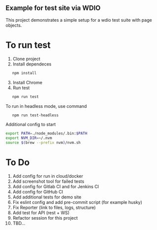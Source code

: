 ## Example  for test site via WDIO

This project demonstrates a simple setup for a wdio test suite with page objects.

# To run test

1. Clone project
2. Install dependeces

```sh
   npm install
```

3. Install Chrome
4. Run test

```sh
   npm run test
```

To run in headless mode, use command

```sh
   npm run test-headless
```

Additional config to start

```sh 
export PATH=./node_modules/.bin:$PATH
export NVM_DIR=~/.nvm                
source $(brew --prefix nvm)/nvm.sh
```

# To Do

1. Add config for run in cloud/docker
2. Add screenshot tool for failed tests
3. Add config for Gitlab CI and for Jenkins CI
4. Add config for GitHub CI
5. Add additional tests for demo site
6. Fix eslint config and add pre-commit script (for example husky)
7. Fix Reporter (link to files, logs, structure)
8. Add test for API (rest + WS)
9. Refactor session for this project
10. TBD...